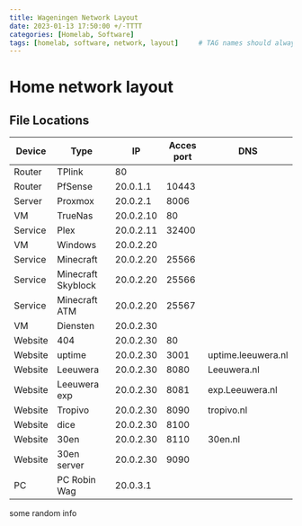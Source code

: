 ```yaml
---
title: Wageningen Network Layout
date: 2023-01-13 17:50:00 +/-TTTT
categories: [Homelab, Software]
tags: [homelab, software, network, layout]     # TAG names should always be lowercase
---
```

# Home network layout

## File Locations
|Device|Type|IP|Acces port|DNS|
|------|----|--|----------|---|
|Router|TPlink|80||
|Router|PfSense|20.0.1.1|10443||
|Server|Proxmox|20.0.2.1|8006||
|VM|TrueNas|20.0.2.10|80||
|Service|Plex|20.0.2.11|32400||
|VM|Windows|20.0.2.20|||
|Service|Minecraft|20.0.2.20|25566||
|Service|Minecraft Skyblock|20.0.2.20|25566||
|Service|Minecraft ATM|20.0.2.20|25567||
|VM|Diensten|20.0.2.30|||
|Website|404|20.0.2.30|80||
|Website|uptime|20.0.2.30|3001|uptime.leeuwera.nl|
|Website|Leeuwera|20.0.2.30|8080|Leeuwera.nl|
|Website|Leeuwera exp|20.0.2.30|8081|exp.Leeuwera.nl|
|Website|Tropivo|20.0.2.30|8090|tropivo.nl|
|Website|dice|20.0.2.30|8100||
|Website|30en|20.0.2.30|8110|30en.nl|
|Website|30en server|20.0.2.30|9090||
|PC|PC Robin Wag|20.0.3.1|||


some random info
